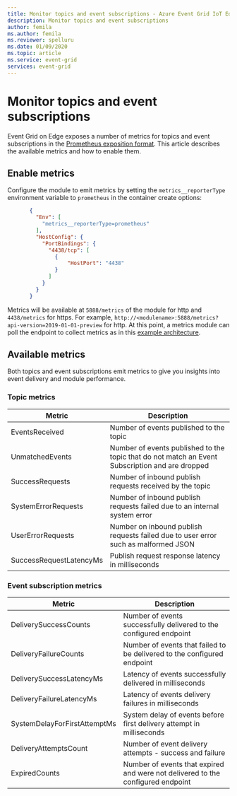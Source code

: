 ```yaml
---
title: Monitor topics and event subscriptions - Azure Event Grid IoT Edge | Microsoft Docs 
description: Monitor topics and event subscriptions 
author: femila
ms.author: femila
ms.reviewer: spelluru
ms.date: 01/09/2020
ms.topic: article
ms.service: event-grid
services: event-grid
---
```


# Monitor topics and event subscriptions

Event Grid on Edge exposes a number of metrics for topics and event subscriptions in the [Prometheus exposition format](https://prometheus.io/docs/instrumenting/exposition_formats/). This article describes the available metrics and how to enable them.

## Enable metrics

Configure the module to emit metrics by setting the `metrics__reporterType` environment variable to `prometheus` in the container create options:

 ```json
        {
          "Env": [
            "metrics__reporterType=prometheus"
          ],
          "HostConfig": {
            "PortBindings": {
              "4438/tcp": [
                {
                    "HostPort": "4438"
                }
              ]
            }
          }
        }
 ```    

Metrics will be available at `5888/metrics` of the module for http and `4438/metrics` for https. For example, `http://<modulename>:5888/metrics?api-version=2019-01-01-preview` for http. At this point, a metrics module can poll the endpoint to collect metrics as in this [example architecture](https://github.com/veyalla/ehm).

## Available metrics

Both topics and event subscriptions emit metrics to give you insights into event delivery and module performance.

### Topic metrics

| Metric | Description |
| ------ | ----------- |
| EventsReceived | Number of events published to the topic
| UnmatchedEvents | Number of events published to the topic that do not match an Event Subscription and are dropped
| SuccessRequests | Number of inbound publish requests received by the topic
| SystemErrorRequests | Number of inbound publish requests failed due to an internal system error
| UserErrorRequests | Number on inbound publish requests failed due to user error such as malformed JSON
| SuccessRequestLatencyMs | Publish request response latency in milliseconds


### Event subscription metrics

| Metric | Description |
| ------ | ----------- |
| DeliverySuccessCounts | Number of events successfully delivered to the configured endpoint
| DeliveryFailureCounts | Number of events that failed to be delivered to the configured endpoint
| DeliverySuccessLatencyMs | Latency of events successfully delivered in milliseconds
| DeliveryFailureLatencyMs | Latency of events delivery failures in milliseconds
| SystemDelayForFirstAttemptMs | System delay of events before first delivery attempt in milliseconds
| DeliveryAttemptsCount | Number of event delivery attempts - success and failure
| ExpiredCounts | Number of events that expired and were not delivered to the configured endpoint